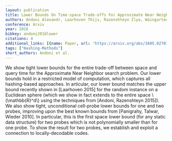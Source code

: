 ```yaml
---
layout: publication
title: Lower Bounds On Time-space Trade-offs For Approximate Near Neighbors
authors: Andoni Alexandr, Laarhoven Thijs, Razenshteyn Ilya, Waingarten Erik
conference: Arxiv
year: 2016
bibkey: andoni2016lower
citations: 4
additional_links: [{name: Paper, url: 'https://arxiv.org/abs/1605.02701'}]
tags: ["Hashing-Methods"]
short_authors: Andoni et al.
---
```

We show tight lower bounds for the entire trade-off between space and query
time for the Approximate Near Neighbor search problem. Our lower bounds hold in
a restricted model of computation, which captures all hashing-based approaches.
In articular, our lower bound matches the upper bound recently shown in
[Laarhoven 2015] for the random instance on a Euclidean sphere (which we show
in fact extends to the entire space \\(\mathbb\{R\}^d\\) using the techniques from
[Andoni, Razenshteyn 2015]).
  We also show tight, unconditional cell-probe lower bounds for one and two
probes, improving upon the best known bounds from [Panigrahy, Talwar, Wieder
2010]. In particular, this is the first space lower bound (for any static data
structure) for two probes which is not polynomially smaller than for one probe.
To show the result for two probes, we establish and exploit a connection to
locally-decodable codes.
